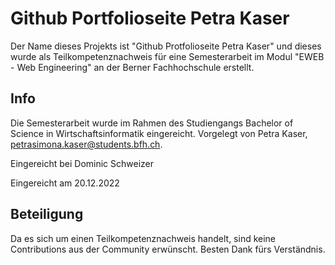 # Github Portfolioseite Petra Kaser
Der Name dieses Projekts ist "Github Protfolioseite Petra Kaser" und dieses wurde als Teilkompetenznachweis für eine Semesterarbeit im Modul "EWEB - Web Engineering" an der Berner Fachhochschule erstellt.

## Info
Die Semesterarbeit wurde im Rahmen des Studiengangs Bachelor of Science in Wirtschaftsinformatik eingereicht.
Vorgelegt von Petra Kaser, petrasimona.kaser@students.bfh.ch.

Eingereicht bei Dominic Schweizer

Eingereicht am 20.12.2022

## Beteiligung
Da es sich um einen Teilkompetenznachweis handelt, sind keine Contributions aus der Community erwünscht. Besten Dank fürs Verständnis.